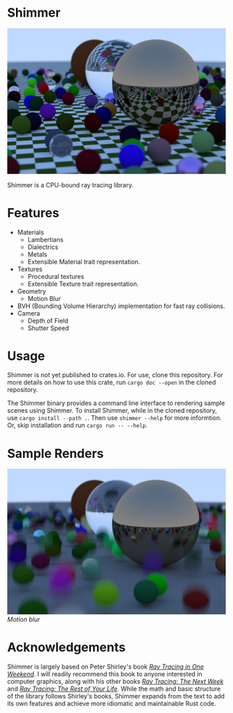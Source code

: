 # Shimmer

![Sample Render](images/spheres_render_checkered.png)

Shimmer is a CPU-bound ray tracing library.

# Features

* Materials
  * Lambertians
  * Dialectrics
  * Metals
  * Extensible Material trait representation.
* Textures
  * Procedural textures
  * Extensible Texture trait representation.
* Geometry
  * Motion Blur
* BVH (Bounding Volume Hierarchy) implementation for fast ray collisions.
* Camera
  * Depth of Field
  * Shutter Speed

# Usage

Shimmer is not yet published to crates.io. For use, clone this repository. For more details on how to use this crate, run `cargo doc --open` in the cloned repository.

The Shimmer binary provides a command line interface to rendering sample scenes using Shimmer. To install Shimmer, while in the cloned repository, use `cargo install --path .`. Then use `shimmer --help` for more informtion. Or, skip installation and run `cargo run -- --help`.

# Sample Renders

![Motion Blur](images/motion_blur.png)
*Motion blur*


# Acknowledgements

Shimmer is largely based on Peter Shirley's book [_Ray Tracing in One Weekend_](https://raytracing.github.io/books/RayTracingInOneWeekend.html). I will readily recommend this book to anyone interested in computer graphics, along with his other books [_Ray Tracing: The Next Week_](https://raytracing.github.io/books/RayTracingTheNextWeek.html) and [_Ray Tracing: The Rest of Your Life_](https://raytracing.github.io/books/RayTracingTheRestOfYourLife.html). While the math and basic structure of the library follows Shirley's books, Shimmer expands from the text to add its own features and achieve more idiomatic and maintainable Rust code.